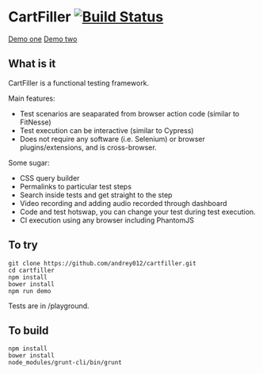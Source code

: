 # CartFiller [![Build Status](https://secure.travis-ci.org/andrey012/cartfiller.svg?branch=master)](https://travis-ci.org/andrey012/cartfiller)

[Demo one](http://andrey012.github.io/cartfiller/dist/#root=..%2Fplayground&job=todoMvcTest&task=0&step=1&slow=1)
[Demo two](https://andrey012.github.io/cartfiller/dist/index.ga.html#root=https%3A%2F%2Fandrey012.github.io%2Fcartfiller%2Fselftest&job=demo&task=0&step=1&slow=1)

## What is it

CartFiller is a functional testing framework.

Main features: 
* Test scenarios are seaparated from browser action code (similar to FitNesse)
* Test execution can be interactive (similar to Cypress)
* Does not require any software (i.e. Selenium) or browser plugins/extensions, and is cross-browser. 

Some sugar: 
* CSS query builder
* Permalinks to particular test steps
* Search inside tests and get straight to the step
* Video recording and adding audio recorded through dashboard
* Code and test hotswap, you can change your test during test execution. 
* CI execution using any browser including PhantomJS

## To try

```
git clone https://github.com/andrey012/cartfiller.git
cd cartfiller 
npm install 
bower install
npm run demo
```

Tests are in /playground. 

## To build

```
npm install
bower install
node_modules/grunt-cli/bin/grunt
```


